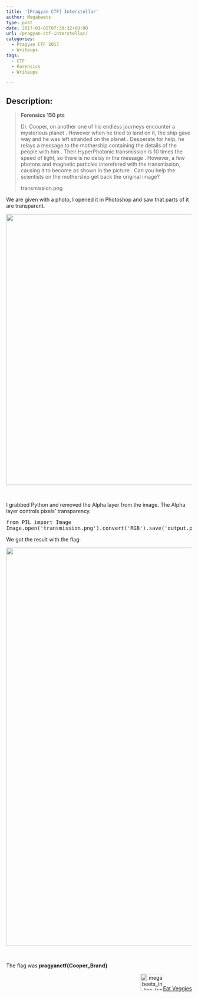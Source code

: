 ```yaml
---
title: '[Pragyan CTF] Interstellar'
author: Megabeets
type: post
date: 2017-03-05T07:30:32+00:00
url: /pragyan-ctf-interstellar/
categories:
  - Pragyan CTF 2017
  - Writeups
tags:
  - CTF
  - Forensics
  - Writeups

---
```

## Description:

> **Forensics 150 pts**
> 
> Dr. Cooper, on another one of his endless journeys encounter a mysterious planet . However when he tried to land on it, the ship gave way and he was left stranded on the planet . Desperate for help, he relays a message to the mothership containing the details of the people with him . Their HyperPhotonic transmission is 10 times the speed of light, so there is no delay in the message . However, a few photons and magnetic particles interefered with the transmission, causing it to become as shown in the picture . Can you help the scientists on the mothership get back the original image?
> 
> transmission.png

We are given with a photo, I opened it in Photoshop and saw that parts of it are transparent.

<img data-attachment-id="1024" data-permalink="https://www.megabeets.net/pragyan-ctf-interstellar/interstellar_transmission/#main" data-orig-file="http://www.megabeets.net/uploads/Interstellar_transmission.png" data-orig-size="1292,735" data-comments-opened="1" data-image-meta="{&quot;aperture&quot;:&quot;0&quot;,&quot;credit&quot;:&quot;&quot;,&quot;camera&quot;:&quot;&quot;,&quot;caption&quot;:&quot;&quot;,&quot;created_timestamp&quot;:&quot;0&quot;,&quot;copyright&quot;:&quot;&quot;,&quot;focal_length&quot;:&quot;0&quot;,&quot;iso&quot;:&quot;0&quot;,&quot;shutter_speed&quot;:&quot;0&quot;,&quot;title&quot;:&quot;&quot;,&quot;orientation&quot;:&quot;0&quot;}" data-image-title="Interstellar_transmission" data-image-description="" data-image-caption="" data-medium-file="http://www.megabeets.net/uploads/Interstellar_transmission-300x171.png" data-large-file="http://www.megabeets.net/uploads/Interstellar_transmission-1024x583.png" decoding="async" loading="lazy" class="aligncenter size-full wp-image-1024" src="https://www.megabeets.net/uploads/Interstellar_transmission.png" alt="" width="1292" height="735" srcset="https://www.megabeets.net/uploads/Interstellar_transmission.png 1292w, https://www.megabeets.net/uploads/Interstellar_transmission-150x85.png 150w, https://www.megabeets.net/uploads/Interstellar_transmission-300x171.png 300w, https://www.megabeets.net/uploads/Interstellar_transmission-768x437.png 768w, https://www.megabeets.net/uploads/Interstellar_transmission-1024x583.png 1024w, https://www.megabeets.net/uploads/Interstellar_transmission-800x455.png 800w" sizes="(max-width: 1292px) 100vw, 1292px" /> 

&nbsp;

I grabbed Python and removed the Alpha layer from the image. The Alpha layer controls pixels&#8217; transparency.

<pre class="toolbar:2 show-lang:2 nums:false nums-toggle:false lang:python decode:true ">from PIL import Image
Image.open('transmission.png').convert('RGB').save('output.png')</pre>

We got the result with the flag:

<img data-attachment-id="1025" data-permalink="https://www.megabeets.net/pragyan-ctf-interstellar/2output-2/#main" data-orig-file="http://www.megabeets.net/uploads/2output-1.png" data-orig-size="1920,1080" data-comments-opened="1" data-image-meta="{&quot;aperture&quot;:&quot;0&quot;,&quot;credit&quot;:&quot;&quot;,&quot;camera&quot;:&quot;&quot;,&quot;caption&quot;:&quot;&quot;,&quot;created_timestamp&quot;:&quot;0&quot;,&quot;copyright&quot;:&quot;&quot;,&quot;focal_length&quot;:&quot;0&quot;,&quot;iso&quot;:&quot;0&quot;,&quot;shutter_speed&quot;:&quot;0&quot;,&quot;title&quot;:&quot;&quot;,&quot;orientation&quot;:&quot;0&quot;}" data-image-title="transmission_output" data-image-description="" data-image-caption="" data-medium-file="http://www.megabeets.net/uploads/2output-1-300x169.png" data-large-file="http://www.megabeets.net/uploads/2output-1-1024x576.png" decoding="async" loading="lazy" class="aligncenter size-full wp-image-1025" src="https://www.megabeets.net/uploads/2output-1.png" alt="" width="1920" height="1080" srcset="https://www.megabeets.net/uploads/2output-1.png 1920w, https://www.megabeets.net/uploads/2output-1-150x84.png 150w, https://www.megabeets.net/uploads/2output-1-300x169.png 300w, https://www.megabeets.net/uploads/2output-1-768x432.png 768w, https://www.megabeets.net/uploads/2output-1-1024x576.png 1024w, https://www.megabeets.net/uploads/2output-1-800x450.png 800w" sizes="(max-width: 1920px) 100vw, 1920px" /> 

&nbsp;

The flag was **pragyanctf{Cooper_Brand}**

<div class="nf-post-footer">
  <p style="text-align: right">
    <a href="https://www.megabeets.net/about.html#vegan"><img class="wp-image-149 alignnone" src="https://www.megabeets.net/uploads/megabeets_inline_logo.png" alt="megabeets_inline_logo" width="61" height="45" />Eat Veggies</a>
  </p>
</div>